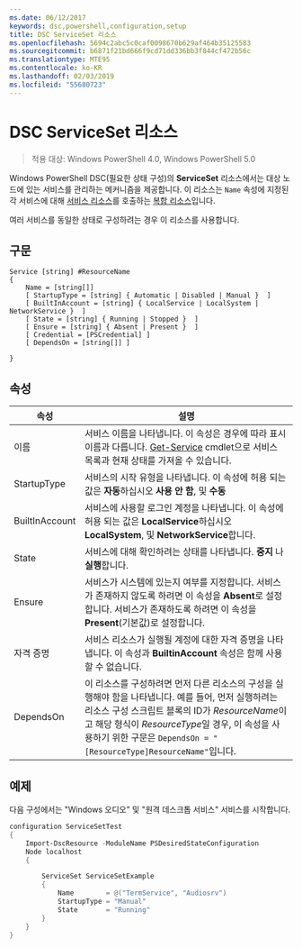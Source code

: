 ```yaml
---
ms.date: 06/12/2017
keywords: dsc,powershell,configuration,setup
title: DSC ServiceSet 리소스
ms.openlocfilehash: 5694c2abc5c0caf0098670b629af464b35125583
ms.sourcegitcommit: b6871f21bd666f9cd71dd336bb3f844cf472b56c
ms.translationtype: MTE95
ms.contentlocale: ko-KR
ms.lasthandoff: 02/03/2019
ms.locfileid: "55680723"
---
```

# <a name="dsc-serviceset-resource"></a>DSC ServiceSet 리소스

> 적용 대상: Windows PowerShell 4.0, Windows PowerShell 5.0

Windows PowerShell DSC(필요한 상태 구성)의 **ServiceSet** 리소스에서는 대상 노드에 있는 서비스를 관리하는 메커니즘을 제공합니다. 이 리소스는 `Name` 속성에 지정된 각 서비스에 대해 [서비스 리소스](serviceResource.md)를 호출하는 [복합 리소스](../../../resources/authoringResourceComposite.md)입니다.

여러 서비스를 동일한 상태로 구성하려는 경우 이 리소스를 사용합니다.

## <a name="syntax"></a>구문

```
Service [string] #ResourceName
{
    Name = [string[]]
    [ StartupType = [string] { Automatic | Disabled | Manual }  ]
    [ BuiltInAccount = [string] { LocalService | LocalSystem | NetworkService }  ]
    [ State = [string] { Running | Stopped }  ]
    [ Ensure = [string] { Absent | Present }  ]
    [ Credential = [PSCredential] ]
    [ DependsOn = [string[]] ]

}
```

## <a name="properties"></a>속성

|  속성  |  설명   |
|---|---|
| 이름| 서비스 이름을 나타냅니다. 이 속성은 경우에 따라 표시 이름과 다릅니다. [Get-Service](https://technet.microsoft.com/library/hh849804.aspx) cmdlet으로 서비스 목록과 현재 상태를 가져올 수 있습니다.|
| StartupType| 서비스의 시작 유형을 나타냅니다. 이 속성에 허용 되는 값은 **자동**하십시오 **사용 안 함**, 및 **수동**|
| BuiltInAccount| 서비스에 사용할 로그인 계정을 나타냅니다. 이 속성에 허용 되는 값은 **LocalService**하십시오 **LocalSystem**, 및 **NetworkService**합니다.|
| State| 서비스에 대해 확인하려는 상태를 나타냅니다. **중지** 나 **실행**합니다.|
| Ensure| 서비스가 시스템에 있는지 여부를 지정합니다. 서비스가 존재하지 않도록 하려면 이 속성을 **Absent**로 설정합니다. 서비스가 존재하도록 하려면 이 속성을 **Present**(기본값)로 설정합니다.|
| 자격 증명| 서비스 리소스가 실행될 계정에 대한 자격 증명을 나타냅니다. 이 속성과 **BuiltinAccount** 속성은 함께 사용할 수 없습니다.|
| DependsOn| 이 리소스를 구성하려면 먼저 다른 리소스의 구성을 실행해야 함을 나타냅니다. 예를 들어, 먼저 실행하려는 리소스 구성 스크립트 블록의 ID가 *ResourceName*이고 해당 형식이 *ResourceType*일 경우, 이 속성을 사용하기 위한 구문은 `DependsOn = "[ResourceType]ResourceName"`입니다.|



## <a name="example"></a>예제

다음 구성에서는 "Windows 오디오" 및 "원격 데스크톱 서비스" 서비스를 시작합니다.

```powershell
configuration ServiceSetTest
{
    Import-DscResource -ModuleName PSDesiredStateConfiguration
    Node localhost
    {

        ServiceSet ServiceSetExample
        {
            Name        = @("TermService", "Audiosrv")
            StartupType = "Manual"
            State       = "Running"
        }
    }
}
```
